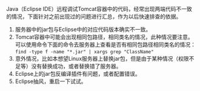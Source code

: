 
Java（Eclipse IDE）远程调试Tomcat容器中的代码，经常出现两端代码不一致的情况，下面针对之前出现过的问题进行汇总，作为以后快速排查的依据。

1. 服务器中的jar包与Eclipse中的对应代码版本确实不一致。
2. Tomcat容器中可能会出现相同包路径，相同类名的情况，此种情况要注意。可以使用命令下面的命令去服务器上查看是否有相同包路径相同类名的情况：`find -type f -name "*.jar" | xargs grep "ClassName"`
3. 意外情况，比如本想望Linux服务器上替换jar包，但是由于某种情况（权限不足等）没有替换成功，或者替换错了服务器。
4. Eclipse上的jar包反编译插件有问题，或者配置错误。
5. Eclipse抽风，重启一下试试。